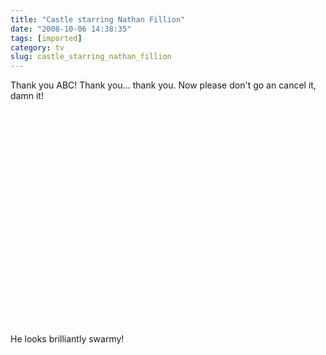 ```yaml
---
title: "Castle starring Nathan Fillion"
date: "2008-10-06 14:38:35"
tags: [imported]
category: tv
slug: castle_starring_nathan_fillion
---
```


Thank you ABC! Thank you... thank you. Now please don't go an cancel it, damn
it!

<object width="425" height="344"><param name="movie" value="http://www.youtube.com/v/voLQY3KyWRk&hl=en&fs=1"></param><param name="allowFullScreen" value="true"></param><embed src="http://www.youtube.com/v/voLQY3KyWRk&hl=en&fs=1" type="application/x-shockwave-flash" allowfullscreen="true" width="425" height="344"></embed></object>

He looks brilliantly swarmy!
